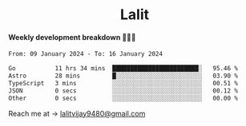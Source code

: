 <h1 align="center">Lalit</h1>

#### Weekly development breakdown 👨🏻‍💻
<!--START_SECTION:waka-->

```txt
From: 09 January 2024 - To: 16 January 2024

Go           11 hrs 34 mins  ████████████████████████░   95.46 %
Astro        28 mins         █░░░░░░░░░░░░░░░░░░░░░░░░   03.90 %
TypeScript   3 mins          ░░░░░░░░░░░░░░░░░░░░░░░░░   00.51 %
JSON         0 secs          ░░░░░░░░░░░░░░░░░░░░░░░░░   00.12 %
Other        0 secs          ░░░░░░░░░░░░░░░░░░░░░░░░░   00.00 %
```

<!--END_SECTION:waka-->

Reach me at → lalitvijay9480@gmail.com
